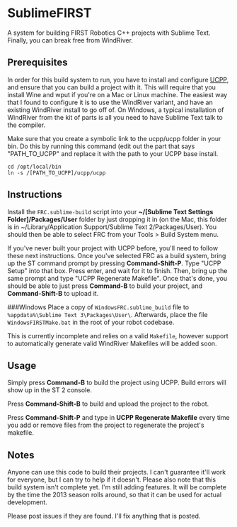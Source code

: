 SublimeFIRST
=========
A system for building FIRST Robotics C++ projects with Sublime Text. Finally, you can break free from WindRiver.

Prerequisites
---
In order for this build system to run, you have to install and configure [UCPP](https://github.com/nikitakit/ucpp), and ensure that you can build a project with it. This will require that you install Wine and wput if you're on a Mac or Linux machine. The easiest way that I found to configure it is to use the WindRiver variant, and have an existing WindRiver install to go off of. On Windows, a typical installation of WindRiver from the kit of parts is all you need to have Sublime Text talk to the compiler.

Make sure that you create a symbolic link to the ucpp/ucpp folder in your bin. Do this by running this command (edit out the part that says "PATH_TO_UCPP" and replace it with the path to your UCPP base install.

	cd /opt/local/bin
	ln -s /[PATH_TO_UCPP]/ucpp/ucpp 

Instructions
---
Install the `FRC.sublime-build` script into your **~/[Sublime Text Settings Folder]/Packages/User** folder by just dropping it in (on the Mac, this folder is in ~/Library/Application Support/Sublime Text 2/Packages/User). You should then be able to select FRC from your Tools > Build System menu. 

If you've never built your project with UCPP before, you'll need to follow these next instructions. Once you've selected FRC as a build system, bring up the ST command prompt by pressing **Command-Shift-P**. Type "UCPP Setup" into that box. Press enter, and wait for it to finish. Then, bring up the same prompt and type "UCPP Regenerate Makefile". Once that's done, you should be able to just press **Command-B** to build your project, and **Command-Shift-B** to upload it.

###Windows
Place a copy of `WindowsFRC.sublime_build` file to `%appdata%\Sublime Text 3\Packages\User\`. Afterwards, place the file `WindowsFIRSTMake.bat` in the root of your robot codebase. 

This is currently incomplete and relies on a valid `Makefile`, however support to automatically generate valid WindRiver Makefiles will be added soon. 

Usage
---
Simply press **Command-B** to build the project using UCPP. Build errors will show up in the ST 2 console. 

Press **Command-Shift-B** to build and upload the project to the robot. 

Press **Command-Shift-P** and type in **UCPP Regenerate Makefile** every time you add or remove files from the project to regenerate the project's makefile. 

Notes
---
Anyone can use this code to build their projects. I can't guarantee it'll work for everyone, but I can try to help if it doesn't. Please also note that this build system isn't complete yet. I'm still adding features. It will be complete by the time the 2013 season rolls around, so that it can be used for actual development. 

Please post issues if they are found. I'll fix anything that is posted.
